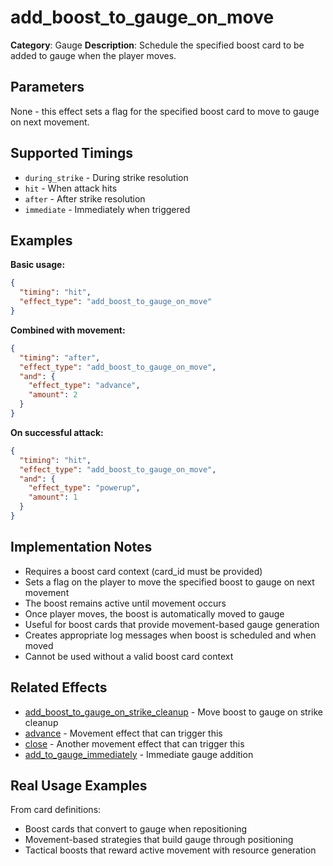 # add_boost_to_gauge_on_move

**Category**: Gauge
**Description**: Schedule the specified boost card to be added to gauge when the player moves.

## Parameters

None - this effect sets a flag for the specified boost card to move to gauge on next movement.

## Supported Timings

- `during_strike` - During strike resolution
- `hit` - When attack hits
- `after` - After strike resolution
- `immediate` - Immediately when triggered

## Examples

**Basic usage:**
```json
{
  "timing": "hit",
  "effect_type": "add_boost_to_gauge_on_move"
}
```

**Combined with movement:**
```json
{
  "timing": "after",
  "effect_type": "add_boost_to_gauge_on_move",
  "and": {
    "effect_type": "advance",
    "amount": 2
  }
}
```

**On successful attack:**
```json
{
  "timing": "hit",
  "effect_type": "add_boost_to_gauge_on_move",
  "and": {
    "effect_type": "powerup",
    "amount": 1
  }
}
```

## Implementation Notes

- Requires a boost card context (card_id must be provided)
- Sets a flag on the player to move the specified boost to gauge on next movement
- The boost remains active until movement occurs
- Once player moves, the boost is automatically moved to gauge
- Useful for boost cards that provide movement-based gauge generation
- Creates appropriate log messages when boost is scheduled and when moved
- Cannot be used without a valid boost card context

## Related Effects

- [add_boost_to_gauge_on_strike_cleanup](add_boost_to_gauge_on_strike_cleanup.md) - Move boost to gauge on strike cleanup
- [advance](../movement/advance.md) - Movement effect that can trigger this
- [close](../movement/close.md) - Another movement effect that can trigger this
- [add_to_gauge_immediately](add_to_gauge_immediately.md) - Immediate gauge addition

## Real Usage Examples

From card definitions:
- Boost cards that convert to gauge when repositioning
- Movement-based strategies that build gauge through positioning
- Tactical boosts that reward active movement with resource generation